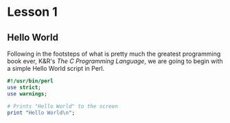 # Lesson 1

## Hello World

Following in the footsteps of what is pretty much the greatest programming book
ever, K&R's _The C Programming Language_, we are going to begin with a simple
Hello World script in Perl.


```perl
#!/usr/bin/perl
use strict;
use warnings;

# Prints "Hello World" to the screen
print "Hello World\n";
```



